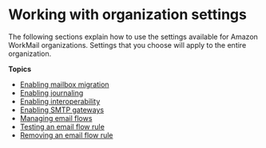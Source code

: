 # Working with organization settings<a name="org-settings"></a>

The following sections explain how to use the settings available for Amazon WorkMail organizations\. Settings that you choose will apply to the entire organization\.

**Topics**
+ [Enabling mailbox migration](migration-settings.md)
+ [Enabling journaling](journaling.md)
+ [Enabling interoperability](enable-interop.md)
+ [Enabling SMTP gateways](smtp-gateway.md)
+ [Managing email flows](email-flows.md)
+ [Testing an email flow rule](test-email-flow-rule.md)
+ [Removing an email flow rule](remove-email-flow-rule.md)